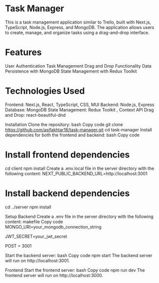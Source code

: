 # Task Manager

This is a task management application similar to Trello, built with Next.js, TypeScript, Node.js, Express, and MongoDB. The application allows users to create, manage, and organize tasks using a drag-and-drop interface.

# Features

User Authentication
Task Management
Drag and Drop Functionality
Data Persistence with MongoDB
State Management with Redux Toolkit

# Technologies Used

Frontend: Next.js, React, TypeScript, CSS, MUI
Backend: Node.js, Express
Database: MongoDB
State Management: Redux Toolkit , Context API
Drag and Drop: react-beautiful-dnd

Installation
Clone the repository:
bash
Copy code
git clone https://github.com/asifakhtar18/task-manager.git
cd task-manager
Install dependencies for both the frontend and backend:
bash
Copy code

# Install frontend dependencies

cd client
npm install
Create a .env.local file in the server directory with the following content:
NEXT_PUBLIC_BACKEND_URL=http://localhost:3001

# Install backend dependencies

cd ../server
npm install

Setup Backend
Create a .env file in the server directory with the following content:
makefile
Copy code
MONGO_URI=your_mongodb_connection_string

JWT_SECRET=your_jwt_secret

POST = 3001

Start the backend server:
bash
Copy code
npm start
The backend server will run on http://localhost:3001.

Frontend
Start the frontend server:
bash
Copy code
npm run dev
The frontend server will run on http://localhost:3000.
